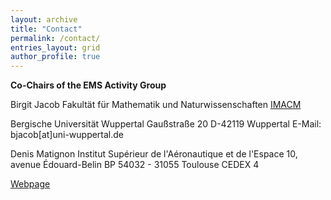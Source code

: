 ```yaml
---
layout: archive
title: "Contact"
permalink: /contact/
entries_layout: grid
author_profile: true 
---
```



  
**Co-Chairs of the EMS Activity Group**


Birgit Jacob
Fakultät für Mathematik und Naturwissenschaften
[IMACM](https://www.imacm.uni-wuppertal.de/en/)

Bergische Universität Wuppertal
Gaußstraße 20
D-42119 Wuppertal
E-Mail: bjacob[at]uni-wuppertal.de

Denis Matignon
Institut Supérieur de l'Aéronautique et de l'Espace
10, avenue Édouard-Belin
BP 54032 - 31055 Toulouse CEDEX 4

[Webpage](https://pagespro.isae-supaero.fr/denis-matignon/)



